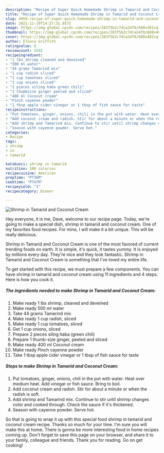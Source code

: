 ```yaml
---
description: "Recipe of Super Quick Homemade Shrimp in Tamarid and Coconut Cream"
title: "Recipe of Super Quick Homemade Shrimp in Tamarid and Coconut Cream"
slug: 4950-recipe-of-super-quick-homemade-shrimp-in-tamarid-and-coconut-cream
date: 2021-11-19T14:27:31.857Z
image: https://img-global.cpcdn.com/recipes/283f5b2c7dca24f0/680x482cq70/shrimp-in-tamarid-and-coconut-cream-recipe-main-photo.jpg
thumbnail: https://img-global.cpcdn.com/recipes/283f5b2c7dca24f0/680x482cq70/shrimp-in-tamarid-and-coconut-cream-recipe-main-photo.jpg
cover: https://img-global.cpcdn.com/recipes/283f5b2c7dca24f0/680x482cq70/shrimp-in-tamarid-and-coconut-cream-recipe-main-photo.jpg
author: Elnora Griffith
ratingvalue: 5
reviewcount: 1592
recipeingredient:
- "1 lbs shrimp cleaned and deveined"
- "500 ml water"
- "44 grams Tamarind mix"
- "1 cup radish sliced"
- "1 cup tomatoes sliced"
- "1 cup onions sliced"
- "2 pieces siling haba green chili"
- "1 thumbsize ginger peeled and sliced"
- "400 ml Coconut cream"
- "Pinch cayenne powder"
- "1 tbsp apple cider vinegar or 1 tbsp of fish sauce for taste"
recipeinstructions:
- "Put tomatoes, ginger, onions, chili in the pot with water. Heat over medium heat. Add vinegar or fish sauce. Bring to boil."
- "Add coconut cream and radish. Stir for about a minute or when the radish is soft."
- "Add shrimp and Tamarind mix. Continue to stir until shrimp changes color and cooked through. Check the sauce if it&#39;s thickened."
- "Season with cayenne powder. Serve hot."
categories:
- Recipe
tags:
- shrimp
- in
- tamarid

katakunci: shrimp in tamarid 
nutrition: 109 calories
recipecuisine: American
preptime: "PT36M"
cooktime: "PT47M"
recipeyield: "3"
recipecategory: Dinner

---
```



![Shrimp in Tamarid and Coconut Cream](https://img-global.cpcdn.com/recipes/283f5b2c7dca24f0/680x482cq70/shrimp-in-tamarid-and-coconut-cream-recipe-main-photo.jpg)

Hey everyone, it is me, Dave, welcome to our recipe page. Today, we're going to make a special dish, shrimp in tamarid and coconut cream. One of my favorites food recipes. For mine, I will make it a bit unique. This will be really delicious.

Shrimp in Tamarid and Coconut Cream is one of the most favored of current trending foods on earth. It is simple, it's quick, it tastes yummy. It is enjoyed by millions every day. They're nice and they look fantastic. Shrimp in Tamarid and Coconut Cream is something that I've loved my entire life.




To get started with this recipe, we must prepare a few components. You can have shrimp in tamarid and coconut cream using 11 ingredients and 4 steps. Here is how you cook it.

<!--inarticleads1-->

##### The ingredients needed to make Shrimp in Tamarid and Coconut Cream:

1. Make ready 1 lbs shrimp, cleaned and deveined
1. Make ready 500 ml water
1. Take 44 grams Tamarind mix
1. Make ready 1 cup radish, sliced
1. Make ready 1 cup tomatoes, sliced
1. Get 1 cup onions, sliced
1. Prepare 2 pieces siling haba (green chili)
1. Prepare 1 thumb-size ginger, peeled and sliced
1. Make ready 400 ml Coconut cream
1. Make ready Pinch cayenne powder
1. Take 1 tbsp apple cider vinegar or 1 tbsp of fish sauce for taste




<!--inarticleads2-->

##### Steps to make Shrimp in Tamarid and Coconut Cream:

1. Put tomatoes, ginger, onions, chili in the pot with water. Heat over medium heat. Add vinegar or fish sauce. Bring to boil.
1. Add coconut cream and radish. Stir for about a minute or when the radish is soft.
1. Add shrimp and Tamarind mix. Continue to stir until shrimp changes color and cooked through. Check the sauce if it&#39;s thickened.
1. Season with cayenne powder. Serve hot.




So that is going to wrap it up with this special food shrimp in tamarid and coconut cream recipe. Thanks so much for your time. I'm sure you will make this at home. There is gonna be more interesting food in home recipes coming up. Don't forget to save this page on your browser, and share it to your family, colleague and friends. Thank you for reading. Go on get cooking!
